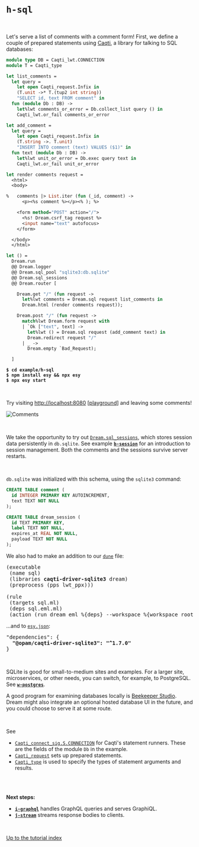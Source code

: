 # `h-sql`

<br>

Let's serve a list of comments with a comment form! First, we define a couple of
prepared statements using
[Caqti](https://paurkedal.github.io/ocaml-caqti/caqti/Caqti_connect_sig/module-type-S/module-type-CONNECTION/index.html),
a library for talking to SQL databases:

```ocaml
module type DB = Caqti_lwt.CONNECTION
module T = Caqti_type

let list_comments =
  let query =
    let open Caqti_request.Infix in
    (T.unit ->* T.(tup2 int string))
    "SELECT id, text FROM comment" in
  fun (module Db : DB) ->
    let%lwt comments_or_error = Db.collect_list query () in
    Caqti_lwt.or_fail comments_or_error

let add_comment =
  let query =
    let open Caqti_request.Infix in
    (T.string ->. T.unit)
    "INSERT INTO comment (text) VALUES ($1)" in
  fun text (module Db : DB) ->
    let%lwt unit_or_error = Db.exec query text in
    Caqti_lwt.or_fail unit_or_error

let render comments request =
  <html>
  <body>

%   comments |> List.iter (fun (_id, comment) ->
      <p><%s comment %></p><% ); %>

    <form method="POST" action="/">
      <%s! Dream.csrf_tag request %>
      <input name="text" autofocus>
    </form>

  </body>
  </html>

let () =
  Dream.run
  @@ Dream.logger
  @@ Dream.sql_pool "sqlite3:db.sqlite"
  @@ Dream.sql_sessions
  @@ Dream.router [

    Dream.get "/" (fun request ->
      let%lwt comments = Dream.sql request list_comments in
      Dream.html (render comments request));

    Dream.post "/" (fun request ->
      match%lwt Dream.form request with
      | `Ok ["text", text] ->
        let%lwt () = Dream.sql request (add_comment text) in
        Dream.redirect request "/"
      | _ ->
        Dream.empty `Bad_Request);

  ]
```

<pre><code><b>$ cd example/h-sql</b>
<b>$ npm install esy && npx esy</b>
<b>$ npx esy start</b></code></pre>

<br>

Try visiting [http://localhost:8080](http://localhost:8080)
[[playground](http://dream.as/h-sql)] and leaving some comments!

![Comments](https://raw.githubusercontent.com/aantron/dream/master/docs/asset/sql.png)

<br>

We take the opportunity to try out
[`Dream.sql_sessions`](https://aantron.github.io/dream/#val-sql_sessions), which
stores session data persistently in `db.sqlite`. See example
[**`b-session`**](../b-session#files) for an introduction to session management.
Both the comments and the sessions survive server restarts.

<br>

`db.sqlite` was initialized with this schema, using the `sqlite3` command:

```sql
CREATE TABLE comment (
  id INTEGER PRIMARY KEY AUTOINCREMENT,
  text TEXT NOT NULL
);

CREATE TABLE dream_session (
  id TEXT PRIMARY KEY,
  label TEXT NOT NULL,
  expires_at REAL NOT NULL,
  payload TEXT NOT NULL
);
```

We also had to make an addition to our
[`dune`](https://github.com/aantron/dream/blob/master/example/h-sql/dune) file:

<pre>(executable
 (name sql)
 (libraries <b>caqti-driver-sqlite3</b> dream)
 (preprocess (pps lwt_ppx)))

(rule
 (targets sql.ml)
 (deps sql.eml.ml)
 (action (run dream_eml %{deps} --workspace %{workspace_root})))
</pre>

...and to
[`esy.json`](https://github.com/aantron/dream/blob/master/example/h-sql/esy.json):

<pre>"dependencies": {
  <b>"@opam/caqti-driver-sqlite3": "^1.7.0"</b>
}
</pre>

<br>

SQLite is good for small-to-medium sites and examples. For a larger site,
microservices, or other needs, you can switch, for example, to PostgreSQL. See
[**`w-postgres`**](../w-postgres#files).

A good program for examining databases locally is
[Beekeeper Studio](https://www.beekeeperstudio.io/). Dream might also integrate
an optional hosted database UI in the future, and you could choose to serve it
at some route.

<br>

See

- [`Caqti_connect_sig.S.CONNECTION`](https://paurkedal.github.io/ocaml-caqti/caqti/Caqti_connect_sig/module-type-S/module-type-CONNECTION/index.html)
  for Caqti's statement runners. These are the fields of the module `Db` in the
  example.
- [`Caqti_request`](https://paurkedal.github.io/ocaml-caqti/caqti/Caqti_request/)
  sets up prepared statements.
- [`Caqti_type`](https://paurkedal.github.io/ocaml-caqti/caqti/Caqti_type/) is
  used to specify the types of statement arguments and results.

<br>
<br>

**Next steps:**

- [**`i-graphql`**](../i-graphql#files) handles GraphQL queries and serves
  GraphiQL.
- [**`j-stream`**](../j-stream#files) streams response bodies to clients.

<br>

[Up to the tutorial index](../#readme)
